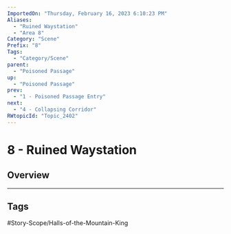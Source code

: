 ```yaml
---
ImportedOn: "Thursday, February 16, 2023 6:10:23 PM"
Aliases:
  - "Ruined Waystation"
  - "Area 8"
Category: "Scene"
Prefix: "8"
Tags:
  - "Category/Scene"
parent:
  - "Poisoned Passage"
up:
  - "Poisoned Passage"
prev:
  - "1 - Poisoned Passage Entry"
next:
  - "4 - Collapsing Corridor"
RWtopicId: "Topic_2402"
---
```

# 8 - Ruined Waystation
## Overview

---
## Tags
#Story-Scope/Halls-of-the-Mountain-King

